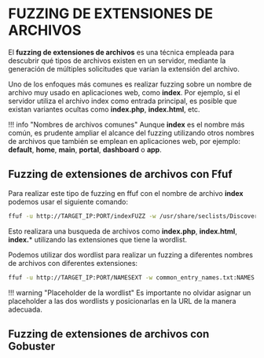 # FUZZING DE EXTENSIONES DE ARCHIVOS

El **fuzzing de extensiones de archivos** es una técnica empleada para descubrir qué tipos de archivos existen en un servidor, mediante la generación de múltiples solicitudes que varían la extensión del archivo.

Uno de los enfoques más comunes es realizar fuzzing sobre un nombre de archivo muy usado en aplicaciones web, como **index**. Por ejemplo, si el servidor utiliza el archivo index como entrada principal, es posible que existan variantes ocultas como **index.php**, **index.html**, etc.

!!! info "Nombres de archivos comunes"
    Aunque **index** es el nombre más común, es prudente ampliar el alcance del fuzzing utilizando otros nombres de archivos que también se emplean en aplicaciones web, por ejemplo: **default**, **home**, **main**, **portal**, **dashboard** o **app**.


## Fuzzing de extensiones de archivos con Ffuf
Para realizar este tipo de fuzzing en ffuf con el nombre de archivo **index** podemos usar el siguiente comando:

``` sh
ffuf -u http://TARGET_IP:PORT/indexFUZZ -w /usr/share/seclists/Discovery/Web-Content/web-extensions.txt:FUZZ
```

Esto realizara una busqueda de archivos como **index.php**, **index.html**, **index.*** utilizando las extensiones que tiene la wordlist.

Podemos utilizar dos wordlist para realizar un fuzzing a diferentes nombres de archivos con diferentes extensiones:

``` sh
ffuf -u http://TARGET_IP:PORT/NAMESEXT -w common_entry_names.txt:NAMES -w /usr/share/seclists/Discovery/web-extensions.txt:EXT
```

!!! warning "Placeholder de la wordlist"
    Es importante no olvidar asignar un placeholder a las dos wordlists y posicionarlas en la URL de la manera adecuada.


## Fuzzing de extensiones de archivos con Gobuster